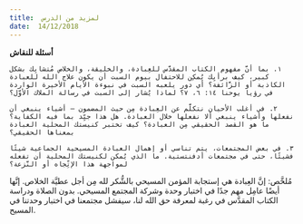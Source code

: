 ```yaml
---
title:  لمزيد من الدرس
date:  14/12/2018
---
```


**أسئلة للنقاش**

`١. بما أنَّ مفهوم الكتاب المقدَّس للعِبادة، والخليقة، والخلاص مُتشابِك بشكل كبير، كيف برأيِك يُمكِن للاحتفال بيوم السبت أن يكون علاج الله للعبادة الكاذبة أو الزَّائفة؟ أي دور يلعبه السبت في نبوءة الأيام الأخيرة الواردة في رؤيا يوحنا ١٤: ٦، ٧؟ لماذا يُشار إلى السبت في رسالة الملاك الأوَّل؟`

`٢. في أغلب الأحيان نتكلَّم عن العِبادة مِن حيث المضمون — أشياء ينبغي أن نفعلها وأشياء ينبغي ألا نفعلها خلال العبادة. هل هذا جيِّد بما فيه الكفاية؟ ما هو القصد الحقيقي مِن العبادة؟ كيف تختبر كنيستك المحلية العبادة بمعناها الحقيقي؟`

`٣. في بعض المجتمعات، يتم تناسي أو إهمال العبادة المسيحية الجماعية شيئًا فشيئًا، حتى في مجتمعات أدفنتستية. ما الذي يُمكن لكنيستك المحلية أن تفعله لمواجهة هذا الإتِّجاه أو النَّزعة؟`

مُلخَّص: إنَّ العِبادة هي إستجابة المؤمن المسيحي بالشُّكر لله مِن أجل عطيَّة الخلاص. إنَّها أيضًا عامِل مهم جدًا في اختبار وحدة وشركة المجتمع المسيحي. بدون الصلاة ودراسة الكتاب المقدَّس في رغبة لمعرفة حق الله لنا، سيفشل مجتمعنا في اختبار وحدتنا في المسيح.